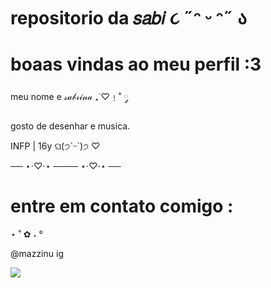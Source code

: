 # repositorio da 𝑠𝑎𝑏𝑖   ૮ ˶ᵔ ᵕ ᵔ˶ ა

# boaas vindas ao meu perfil :3

meu nome e 𝓈𝒶𝒷𝓇𝒾𝓃𝒶  ₊˙♡﹗˚ ༘

gosto de desenhar e musica.

INFP | 16y ଘ(੭ˊᵕˋ)੭ ♡

── ⋆⋅♡⋅⋆ ──── ⋆⋅♡⋅⋆ ──



# entre em contato comigo :
⋆    ˚  ✿ ˖  °
⠀⠀⠀⠀⠀⠀⠀⠀⠀⠀⠀⠀⠀⠀⠀⠀⠀⠀⠀⠀⠀

@mazzinu ig

![](https://i.giphy.com/media/v1.Y2lkPTc5MGI3NjExN2I4bWplMGM3ZWxxbmc2ZG8zdGwzYjl4a3h5YXFicTNxamN4N3NsYSZlcD12MV9pbnRlcm5hbF9naWZfYnlfaWQmY3Q9cw/a4Pt9iju5LUxUvktOf/giphy.gif)
